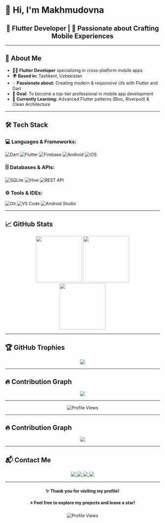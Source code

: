 # 👋 Hi, I'm Makhmudovna

<div align="center">
  <h2>📱 Flutter Developer | 💙 Passionate about Crafting Mobile Experiences</h2>
</div>

---

## 🚀 About Me

- 👩‍💻 **Flutter Developer** specializing in cross-platform mobile apps
- 🌍 **Based in:** Tashkent, Uzbekistan  
- 💡 **Passionate about:** Creating modern & responsive UIs with Flutter and Dart
- 🎯 **Goal:** To become a top-tier professional in mobile app development
- 📘 **Currently Learning:** Advanced Flutter patterns (Bloc, Riverpod) & Clean Architecture

---

## 🛠 Tech Stack

### 💻 Languages & Frameworks:
![Dart](https://img.shields.io/badge/Dart-0175C2?style=for-the-badge&logo=dart&logoColor=white)
![Flutter](https://img.shields.io/badge/Flutter-02569B?style=for-the-badge&logo=flutter&logoColor=white)
![Firebase](https://img.shields.io/badge/Firebase-FFCA28?style=for-the-badge&logo=firebase&logoColor=black)
![Android](https://img.shields.io/badge/Android-3DDC84?style=for-the-badge&logo=android&logoColor=white)
![iOS](https://img.shields.io/badge/iOS-000000?style=for-the-badge&logo=ios&logoColor=white)

### 🗄️ Databases & APIs:
![SQLite](https://img.shields.io/badge/SQLite-003B57?style=for-the-badge&logo=sqlite&logoColor=white)
![Hive](https://img.shields.io/badge/Hive-FDD835?style=for-the-badge&logo=hive&logoColor=black)
![REST API](https://img.shields.io/badge/REST%20API-25D366?style=for-the-badge&logo=rest&logoColor=white)

### ⚙️ Tools & IDEs:
![Git](https://img.shields.io/badge/Git-F05032?style=for-the-badge&logo=git&logoColor=white)
![VS Code](https://img.shields.io/badge/VS%20Code-007ACC?style=for-the-badge&logo=visual-studio-code&logoColor=white)
![Android Studio](https://img.shields.io/badge/Android%20Studio-3DDC84?style=for-the-badge&logo=android-studio&logoColor=white)

---

## 📈 GitHub Stats

<div align="center">
  <img src="https://github-readme-stats.vercel.app/api?username=makhmudovna&show_icons=true&theme=radical&hide_border=true" height="150" />
  <img src="https://github-readme-streak-stats.herokuapp.com/?user=makhmudovna&theme=radical&hide_border=true" height="150" />
</div>

<div align="center">
  <img src="https://github-readme-stats.vercel.app/api/top-langs/?username=makhmudovna&layout=compact&theme=radical&hide_border=true" height="150" />
</div>

---

## 🏆 GitHub Trophies

<div align="center">
  <img src="https://github-profile-trophy.vercel.app/?username=makhmudovna&theme=gruvbox&no-frame=true&column=7" />
</div>

---

## 🔥 Contribution Graph

<div align="center">
  <img src="https://github-readme-activity-graph.vercel.app/graph?username=makhmudovna&theme=github-dark&hide_border=true" />
</div>

---

<div align="center">
  <img src="https://komarev.com/ghpvc/?username=makhmudovna&color=blue&style=for-the-badge" alt="Profile Views" />
</div>

---

## 🔥 Contribution Graph

<div align="center">
  <img src="https://github-readme-activity-graph.vercel.app/graph?username=karshimboyev&theme=github-dark&hide_border=true" />
</div>

---

## 📬 Contact Me

<div align="center">
  <a href="https://t.me/Makhmudovvvvna">
    <img src="https://img.shields.io/badge/Telegram-2CA5E0?style=for-the-badge&logo=telegram&logoColor=white" />
  </a>
  <a href="https://linkedin.com/in/yourusername">
    <img src="https://img.shields.io/badge/LinkedIn-0077B5?style=for-the-badge&logo=linkedin&logoColor=white" />
  </a>
  <a href="mailto:ibragimovaogiljon95@gmail.com">
    <img src="https://img.shields.io/badge/Gmail-D14836?style=for-the-badge&logo=gmail&logoColor=white" />
  </a>
  <a href="https://github.com/makhmudovna">
    <img src="https://img.shields.io/badge/GitHub-000000?style=for-the-badge&logo=github&logoColor=white" />
  </a>
</div>

---

<div align="center">
  <h4>✨ Thank you for visiting my profile!</h4>
  <h4>⭐ Feel free to explore my projects and leave a star!</h4>
</div>

<div align="center">
  <img src="https://komarev.com/ghpvc/?username=karshimboyev&color=blue&style=for-the-badge" alt="Profile Views" />
</div>

